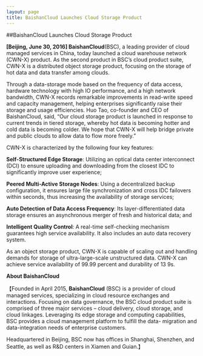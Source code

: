 ```yaml
---
layout: page
title: BaishanCloud Launches Cloud Storage Product
---
```


##BaishanCloud Launches Cloud Storage Product

**[Beijing, June 30, 2016] BaishanCloud**(BSC), a leading provider of cloud managed services in China, today launched a cloud warehouse network (CWN-X) product.   As the second product in BSC’s cloud product suite, CWN-X is a distributed object storage product, focusing on the storage of hot data and data transfer among clouds.

Through a data-storage mode based on the frequency of data access, hardware technology with high IO performance, and a high network bandwidth, CWN-X records remarkable improvements in read-write speed and capacity management, helping enterprises significantly raise their storage and usage efficiencies.  Huo Tao, co-founder and CEO of BaishanCloud, said, “Our cloud storage product is launched in response to current trends in tiered storage, whereby hot data is becoming hotter and cold data is becoming colder.  We hope that CWN-X will help bridge private and public clouds to allow data to flow more freely.”

CWN-X is characterized by the following four key features:

**Self-Structured Edge Storage**: Utilizing an optical data center interconnect (DCI) to ensure uploading and downloading from the closest IDC to significantly improve user experience;

**Peered Multi-Active Storage Nodes**: Using a decentralized backup configuration, it ensures large file synchronization and cross IDC failovers within seconds, thus increasing the availability of storage services;

**Auto Detection of Data Access Frequency**: Its layer-differentiated data storage ensures an asynchronous merger of fresh and historical data; and 

**Intelligent Quality Control**: A real-time self-checking mechanism guarantees high service availability.  It also includes an auto data recovery system.

As an object storage product, CWN-X is capable of scaling out and handling demands for storage of ultra-large-scale unstructured data. CWN-X can achieve service availability of 99.99 percent and durability of 13 9s.  

**About BaishanCloud**

【Founded in April 2015, **BaishanCloud** (BSC) is a provider of cloud managed services, specializing in cloud resource exchanges and interactions.  Focusing on data governance, the BSC cloud product suite is comprised of three major services – cloud delivery, cloud storage, and cloud linkages. Leveraging its edge storage and computing capabilities, BSC provides a cloud management platform to fulfill the data- migration and data-integration needs of enterprise customers.  

Headquartered in Beijing, BSC now has offices in Shanghai, Shenzhen, and Seattle, as well as R&D centers in Xiamen and Guian.】  
